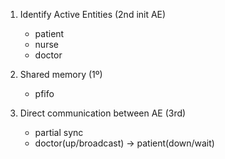 1) Identify Active Entities (2nd init AE)
      - patient
      - nurse
      - doctor

2) Shared memory (1º)
      - pfifo 

3) Direct communication between AE (3rd)
      - partial sync
      - doctor(up/broadcast) -> patient(down/wait)

